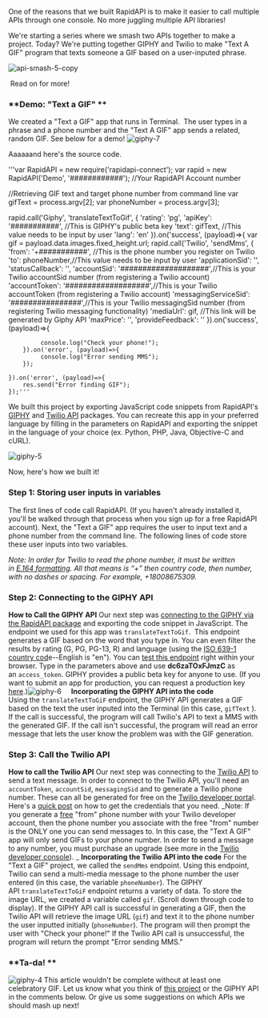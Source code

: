 

One of the reasons that we built RapidAPI is to make it easier to call multiple APIs through one console. No more juggling multiple API libraries! 

We're starting a series where we smash two APIs together to make a project. Today? We're putting together GIPHY and Twilio to make "Text A GIF" program that texts someone a GIF based on a user-inputed phrase.

![api-smash-5-copy](http://blog.rapidapi.com/wp-content/uploads/2016/12/API-Smash-5-copy.png)

 Read on for more!

### **Demo: "Text a GIF" **

We created a "Text a GIF" app that runs in Terminal.  The user types in a phrase and a phone number and the "Text A GIF" app sends a related, random GIF. See below for a demo! 
![giphy-7](http://gph.is/2gAnusI) 

Aaaaaand here's the source code.  

'''var RapidAPI = new require('rapidapi-connect');
var rapid = new RapidAPI('Demo', '############'); //Your RapidAPI Account number

//Retrieving GIF text and target phone number from command line
var gifText = process.argv[2];
var phoneNumber = process.argv[3];

rapid.call('Giphy', 'translateTextToGif', { 
        'rating': 'pg',
        'apiKey': '###########', //This is GIPHY's public beta key
        'text': gifText, //This value needs to be input by user
        'lang': 'en'
    }).on('success', (payload)=>{
        var gif = payload.data.images.fixed_height.url;
        rapid.call('Twilio', 'sendMms', { 
            'from': '+###########', //This is the phone number you register on Twilio
            'to': phoneNumber,//This value needs to be input by user
            'applicationSid': '',
            'statusCallback': '',
            'accountSid': '####################',//This is your Twilio accountSid number (from registering a Twilio account)
            'accountToken': '###################',//This is your Twilio accountToken (from registering a Twilio account)
            'messagingServiceSid': '################',//This is your Twilio messagingSid number (from registering Twilio messaging functionality)
            'mediaUrl': gif, //This link will be generated by Giphy API
            'maxPrice': '',
            'provideFeedback': ''
        }).on('success', (payload)=>{

             console.log("Check your phone!");
        }).on('error', (payload)=>{
             console.log("Error sending MMS");
        });

    }).on('error', (payload)=>{
        res.send("Error finding GIF");
    });'''


We built this project by exporting JavaScript code snippets from RapidAPI's [GIPHY](https://goo.gl/LZ2Cuq) and [Twilio API](https://rapidapi.com/package/Twilio/functions?utm_source=GitHub&utm_medium=GitHubReadME&utm_content=APISmash_TwilioFunctions1) packages. You can recreate this app in your preferred language by filling in the parameters on RapidAPI and exporting the snippet in the language of your choice (ex. Python, PHP, Java, Objective-C and cURL). 

![giphy-5](http://blog.rapidapi.com/wp-content/uploads/2016/12/giphy-5.gif) 

Now, here's how we built it!

### **Step 1: Storing user inputs in variables**

The first lines of code call RapidAPI. (If you haven't already installed it, you'll be walked through that process when you sign up for a free RapidAPI account). Next, the "Text a GIF" app requires the user to input text and a phone number from the command line. The following lines of code store these user inputs into two variables.

_Note: In order for Twilio to read the phone number, it must be written in [E.164 formatting](https://en.wikipedia.org/wiki/E.164). All that means is “+” then country code, then number, with no dashes or spacing. For example, +18008675309._

### **Step 2: Connecting to the GIPHY API**

**How to Call the GIPHY API** Our next step was [connecting to the GIPHY via the RapidAPI package](https://rapidapi.com/package/GIPHY/functions?utm_source=Blog&utm_content=APISmash_GIPHYFunctions2) and exporting the code snippet in JavaScript. The endpoint we used for this app was `translateTextToGif`.  This endpoint generates a GIF based on the word that you type in. You can even filter the results by rating (G, PG, PG-13, R) and language (using the [ISO 639-1 country cod](https://www.loc.gov/standards/iso639-2/php/code_list.php)e--English is "en"). You can [test this endpoint](https://goo.gl/S2vJYl) right within your browser. Type in the parameters above and use **dc6zaTOxFJmzC** as an `access_token`. GIPHY provides a public beta key for anyone to use. (If you want to submit an app for production, you can request a production key [here](http://api.giphy.com/submit).)![giphy-6](http://blog.rapidapi.com/wp-content/uploads/2016/12/giphy-6.gif)     **Incorporating the GIPHY API into the code** Using the `translateTextToGiF` endpoint, the GIPHY API generates a GIF based on the text the user inputed into the Terminal (in this case, `gifText` ).  If the call is successful, the program will call Twilio's API to text a MMS with the generated GIF. If the call isn't successful, the program will read an error message that lets the user know the problem was with the GIF generation.

### **Step 3: Call the Twilio API**

**How to call the Twilio API** Our next step was connecting to the [Twilio API](https://goo.gl/RAvGz4) to send a text message. In order to connect to the Twilio API, you'll need an `accountToken`, `accountSid`, `messagingSid` and to generate a Twilio phone number. These can all be generated for free on the [Twilio developer porta](https://www.twilio.com/try-twilio)l. Here's a [quick post](http://blog.rapidapi.com/2016/10/22/how-to-connect-to-the-twilio-api/) on how to get the credentials that you need. _Note: If you generate a <span style="text-decoration: underline;">free</span> "from" phone number with your Twilio developer account, then the phone number you associate with the free "from" number is the ONLY one you can send messages to. In this case, the "Text A GIF" app will only send GIFs to your phone number. In order to send a message to any number, you must purchase an upgrade (see more in the [Twilio developer console](http://twilio.com/console)). _ **Incorporating the Twilio API into the code** For the "Text a GIF" project, we called the `sendMms` endpoint. Using this endpoint, Twilio can send a multi-media message to the phone number the user entered (in this case, the variable `phoneNumber`). The GIPHY API `translateTextToGiF` endpoint returns a variety of data. To store the image URL, we created a variable called `gif`. (Scroll down through code to display). If the GIPHY API call is successful in generating a GIF, then the Twilio API will retrieve the image URL (`gif`) and text it to the phone number the user inputted initially (`phoneNumber`). The program will then prompt the user with "Check your phone!" If the Twilio API call is unsuccessful, the program will return the prompt "Error sending MMS."

### **Ta-da! **

![giphy-4](http://blog.rapidapi.com/wp-content/uploads/2016/12/giphy-4.gif) This article wouldn't be complete without at least one celebratory GIF. Let us know what you think of [this project](https://github.com/RapidSoftwareSolutions/APISmash_GiphyTwilio_TextAGif) or the GIPHY API in the comments below. Or give us some suggestions on which APIs we should mash up next!
